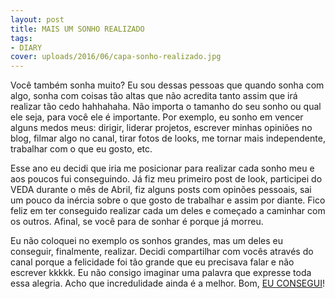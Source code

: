 ```yaml
---
layout: post
title: MAIS UM SONHO REALIZADO
tags:
- DIARY
cover: uploads/2016/06/capa-sonho-realizado.jpg
---
```


Você também sonha muito? Eu sou dessas pessoas que quando sonha com algo, sonha com coisas tão altas que não acredita tanto assim que irá realizar tão cedo hahhahaha. Não importa o tamanho do seu sonho ou qual ele seja, para você ele é importante. Por exemplo, eu sonho em vencer alguns medos meus: dirigir, liderar projetos, escrever minhas opiniões no blog, filmar algo no canal, tirar fotos de looks, me tornar mais independente, trabalhar com o que eu gosto, etc.

Esse ano eu decidi que iria me posicionar para realizar cada sonho meu e aos poucos fui conseguindo. Já fiz meu primeiro post de look, participei do VEDA durante o mês de Abril, fiz alguns posts com opinões pessoais, sai um pouco da inércia sobre o que gosto de trabalhar e assim por diante. Fico feliz em ter conseguido realizar cada um deles e começado a caminhar com os outros. Afinal, se você para de sonhar é porque já morreu.

Eu não coloquei no exemplo os sonhos grandes, mas um deles eu conseguir, finalmente, realizar. Decidi compartilhar com vocês através do canal porque a felicidade foi tão grande que eu precisava falar e não escrever kkkkk. Eu não consigo imaginar uma palavra que expresse toda essa alegria. Acho que incredulidade ainda é a melhor. Bom, <a href="https://www.youtube.com/watch?v=19lQa3fHDaA">EU CONSEGUI</a>!

